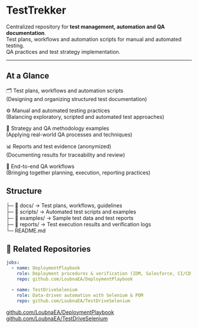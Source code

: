 # TestTrekker
Centralized repository for **test management, automation and QA documentation**.  
Test plans, workflows and automation scripts for manual and automated testing.   
QA practices and test strategy implementation.

---

## At a Glance

🗂️ Test plans, workflows and automation scripts  
   (Designing and organizing structured test documentation)  

⚙️ Manual and automated testing practices  
   (Balancing exploratory, scripted and automated test approaches)  

📝 Strategy and QA methodology examples  
   (Applying real-world QA processes and techniques)  

📊 Reports and test evidence (anonymized)  
   (Documenting results for traceability and review)  

🎯 End-to-end QA workflows  
   (Bringing together planning, execution, reporting practices)  


## Structure
├─ 📁 docs/ → Test plans, workflows, guidelines  
├─ 📁 scripts/ → Automated test scripts and examples  
├─ 📁 examples/ → Sample test data and test reports  
├─ 📁 reports/ → Test execution results and verification logs  
└─ README.md


## 🔗 Related Repositories
```yaml
jobs:
  - name: DeploymentPlaybook
    role: Deployment procedures & verification (IDM, Salesforce, CI/CD)
    repo: github.com/LoubnaEA/DeploymentPlaybook

  - name: TestDriveSelenium
    role: Data-driven automation with Selenium & POM
    repo: github.com/LoubnaEA/TestDriveSelenium
 ``` 

[github.com/LoubnaEA/DeploymentPlaybook](https://github.com/LoubnaEA/DeploymentPlaybook)   
[github.com/LoubnaEA/TestDriveSelenium](https://github.com/LoubnaEA/TestDriveSelenium)  


